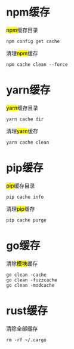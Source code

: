 # npm缓存

<mark>npm</mark>缓存目录

```shell
npm config get cache
```

清理<mark>npm</mark>缓存

```shell
npm cache clean --force
```

# yarn缓存

<mark>yarn</mark>缓存目录

```shell
yarn cache dir
```

清理<mark>yarn</mark>缓存

```shell
yarn cache clean
```

# pip缓存

<mark>pip</mark>缓存目录

```shell
pip cache info
```

清理<mark>pip</mark>缓存

```shell
pip cache purge
```

# go缓存

清除<mark>模块</mark>缓存

```shell
go clean -cache
go clean -fuzzcache
go clean -modcache
```

# rust缓存

清除全部缓存

```shell
rm -rf ~/.cargo
```
